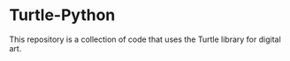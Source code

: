 # Turtle-Python
 This repository is a collection of code that uses the Turtle library for digital art.